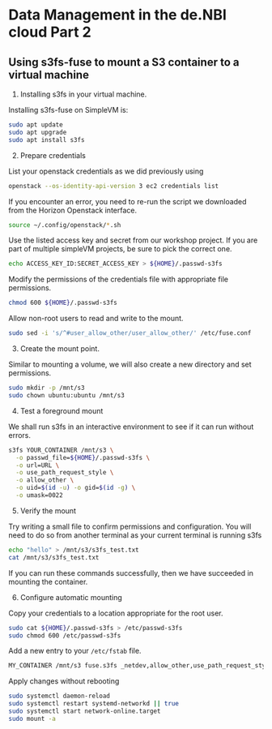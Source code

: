 # Data Management in the de.NBI cloud Part 2



## Using s3fs-fuse to mount a S3 container to a virtual machine

1. Installing s3fs in your virtual machine.

Installing s3fs-fuse on SimpleVM is:

```bash
sudo apt update
sudo apt upgrade
sudo apt install s3fs
```

2. Prepare credentials

List your openstack credentials as we did previously using

```bash
openstack --os-identity-api-version 3 ec2 credentials list
```

If you encounter an error, you need to re-run the script we downloaded from the Horizon Openstack interface. 

```bash
source ~/.config/openstack/*.sh
```

Use the listed access key and secret from our workshop project. If you are part of multiple simpleVM projects, be sure to pick the correct one. 


```bash
echo ACCESS_KEY_ID:SECRET_ACCESS_KEY > ${HOME}/.passwd-s3fs
```

Modify the permissions of the credentials file with appropriate file permissions.


```bash
chmod 600 ${HOME}/.passwd-s3fs
```

Allow non-root users to read and write to the mount.

```bash
sudo sed -i 's/^#user_allow_other/user_allow_other/' /etc/fuse.conf
```


3. Create the mount point.

Similar to mounting a volume, we will also create a new directory and set permissions.

```bash
sudo mkdir -p /mnt/s3
sudo chown ubuntu:ubuntu /mnt/s3
```

4. Test a foreground mount

We shall run s3fs in an interactive environment to see if it can run without errors. 

```bash
s3fs YOUR_CONTAINER /mnt/s3 \
  -o passwd_file=${HOME}/.passwd-s3fs \
  -o url=URL \
  -o use_path_request_style \
  -o allow_other \
  -o uid=$(id -u) -o gid=$(id -g) \
  -o umask=0022
```

5. Verify the mount

Try writing a small file to confirm permissions and configuration. You will need to do so from another terminal as your current terminal is running s3fs

```bash
echo "hello" > /mnt/s3/s3fs_test.txt
cat /mnt/s3/s3fs_test.txt
```

If you can run these commands successfully, then we have succeeded in mounting the container.

6. Configure automatic mounting

Copy your credentials to a location appropriate for the root user. 

```bash
sudo cat ${HOME}/.passwd-s3fs > /etc/passwd-s3fs
sudo chmod 600 /etc/passwd-s3fs
```

Add a new entry to your `/etc/fstab` file. 

```bash
MY_CONTAINER /mnt/s3 fuse.s3fs _netdev,allow_other,use_path_request_style,url=URL,passwd_file=/etc/passwd-s3fs,uid=1000,gid=1000,umask=0022,x-systemd.requires=network-online.target,x-systemd.automount 0 0
```

Apply changes without rebooting

```bash
sudo systemctl daemon-reload
sudo systemctl restart systemd-networkd || true
sudo systemctl start network-online.target
sudo mount -a
```

